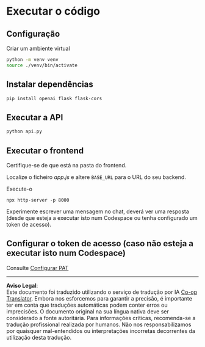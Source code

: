 <!--
CO_OP_TRANSLATOR_METADATA:
{
  "original_hash": "537f02a36d73db093cbb8b9b44867645",
  "translation_date": "2025-09-01T15:47:25+00:00",
  "source_file": "9-chat-project/solution/backend/python/README.md",
  "language_code": "pt"
}
-->
# Executar o código

## Configuração

Criar um ambiente virtual

```sh
python -m venv venv
source ./venv/bin/activate
```

## Instalar dependências

```sh
pip install openai flask flask-cors 
```

## Executar a API

```sh
python api.py
```

## Executar o frontend

Certifique-se de que está na pasta do frontend.

Localize o ficheiro *app.js* e altere `BASE_URL` para o URL do seu backend.

Execute-o

```
npx http-server -p 8000
```

Experimente escrever uma mensagem no chat, deverá ver uma resposta (desde que esteja a executar isto num Codespace ou tenha configurado um token de acesso).

## Configurar o token de acesso (caso não esteja a executar isto num Codespace)

Consulte [Configurar PAT](https://docs.github.com/en/authentication/keeping-your-account-and-data-secure/managing-your-personal-access-tokens)

---

**Aviso Legal**:  
Este documento foi traduzido utilizando o serviço de tradução por IA [Co-op Translator](https://github.com/Azure/co-op-translator). Embora nos esforcemos para garantir a precisão, é importante ter em conta que traduções automáticas podem conter erros ou imprecisões. O documento original na sua língua nativa deve ser considerado a fonte autoritária. Para informações críticas, recomenda-se a tradução profissional realizada por humanos. Não nos responsabilizamos por quaisquer mal-entendidos ou interpretações incorretas decorrentes da utilização desta tradução.